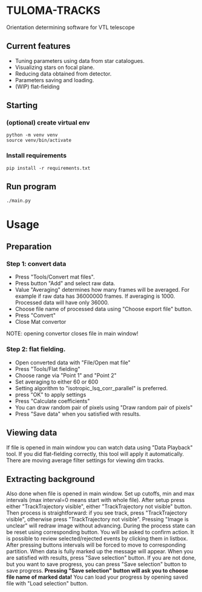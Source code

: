# TULOMA-TRACKS
Orientation determining software for VTL telescope
## Current features
* Tuning parameters using data from star catalogues.
* Visualizing stars on focal plane.
* Reducing data obtained from detector.
* Parameters saving and loading.
* (WIP) flat-fielding
## Starting
### (optional) create virtual env
```console
python -m venv venv
source venv/bin/activate
```
### Install requirements
```console
pip install -r requirements.txt
```
## Run program
```console
./main.py
```

# Usage
## Preparation
### Step 1: convert data
* Press "Tools/Convert mat files". 
* Press button "Add" and select raw data.
* Value "Averaging" determines how many frames will be averaged. For example if raw data has 36000000 frames. If averaging is 1000. Processed data will have only 36000.
* Choose file name of processed data using "Choose export file" button.
* Press "Convert"
* Close Mat convertor

NOTE: opening convertor closes file in main window!

### Step 2: flat fielding.
* Open converted data with "File/Open mat file"
* Press "Tools/Flat fielding"
* Choose range via "Point 1" and "Point 2"
* Set averaging to either 60 or 600
* Setting algorithm to "isotropic_lsq_corr_parallel" is preferred.
* press "OK" to apply settings
* Press "Calculate coefficients"
* You can draw random pair of pixels using "Draw random pair of pixels"
* Press "Save data" when you satisfied with results.

## Viewing data
If file is opened in main window you can watch data using "Data Playback" tool.
If you did flat-fielding correctly, this tool will apply it automatically.
There are moving average filter settings for viewing dim tracks.

## Extracting background
Also done when file is opened in main window.
Set up cutoffs, min and max intervals (max interval=0 means start with whole file).
After setup press either "TrackTrajectory visible", either "TrackTrajectory not visible" button.
Then process is straightforward: if you see track, press "TrackTrajectory visible", otherwise press "TrackTrajectory not visible".
Pressing "Image is unclear" will redraw image without advancing.
During the process state can be reset using corresponding button. You will be asked to confirm action.
It is possible to review selected/rejected events by clicking them in listbox.
After pressing buttons intervals will be forced to move to corresponding partition.
When data is fully marked up the message will appear. When you are satisfied with results, press "Save selection" button.
If you are not done, but you want to save progress, you can press "Save selection" button to save progress.
**Pressing "Save selection" button will ask you to choose file name of marked data!**
You can load your progress by opening saved file with "Load selection" button.
